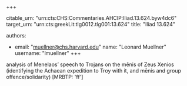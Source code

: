 +++


citable_urn: "urn:cts:CHS:Commentaries.AHCIP:Iliad.13.624.byw4dc6"
target_urn: "urn:cts:greekLit:tlg0012.tlg001:13.624"
title: "Iliad 13.624"

authors:
- email: "muellner@chs.harvard.edu"
  name: "Leonard Muellner"
  username: "lmuellner"
+++

<p>analysis of Menelaos’ speech to Trojans on the mēnis of Zeus Xenios (identifying the Achaean expedition to Troy with it, and mēnis and group offence/solidarity) [MRBTP: 'ff']</p>